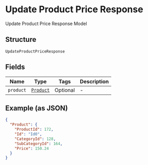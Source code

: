 
# Update Product Price Response

Update Product Price Response Model

## Structure

`UpdateProductPriceResponse`

## Fields

| Name | Type | Tags | Description |
|  --- | --- | --- | --- |
| `product` | [`Product`](../../doc/models/product.md) | Optional | - |

## Example (as JSON)

```json
{
  "Product": {
    "ProductId": 172,
    "Id": "Id0",
    "CategoryId": 128,
    "SubCategoryId": 164,
    "Price": 150.24
  }
}
```

